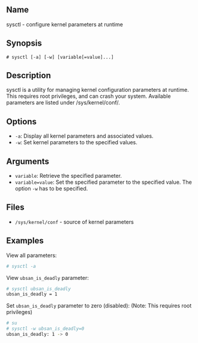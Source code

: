 ## Name

sysctl - configure kernel parameters at runtime

## Synopsis

```**sh
# sysctl [-a] [-w] [variable[=value]...]
```

## Description

sysctl is a utility for managing kernel configuration parameters at runtime.
This requires root privileges, and can crash your system.
Available parameters are listed under /sys/kernel/conf/.

## Options

* `-a`: Display all kernel parameters and associated values.
* `-w`: Set kernel parameters to the specified values.

## Arguments

* `variable`: Retrieve the specified parameter.
* `variable=value`: Set the specified parameter to the specified value. The option `-w` has to be specified.

## Files

* `/sys/kernel/conf` - source of kernel parameters

## Examples

View all parameters:

```sh
# sysctl -a
```

View `ubsan_is_deadly` parameter:

```sh
# sysctl ubsan_is_deadly
ubsan_is_deadly = 1
```

Set `ubsan_is_deadly` parameter to zero (disabled):
(Note: This requires root privileges)

```sh
# su
# sysctl -w ubsan_is_deadly=0
ubsan_is_deadly: 1 -> 0
```
